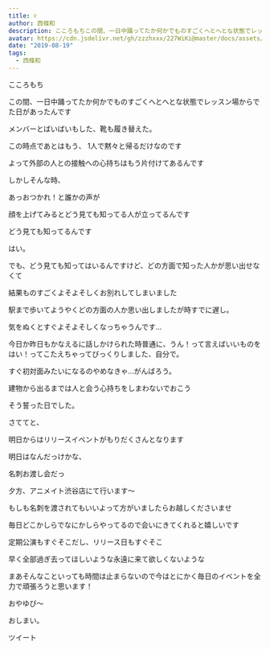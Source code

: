 ```yaml
---
title: ୧
author: 西條和
description: こころもちこの間、一日中踊ってたか何かでものすごくへとへとな状態でレッスン場からでた日があったんですメンバーとばいばいもした、靴も履き替えた。...
avatar: https://cdn.jsdelivr.net/gh/zzzhxxx/227WiKi@master/docs/assets/photo/avatar/nagomi.jpg
date: "2019-08-19"
tags:
  - 西條和
---
```
















こころもち















この間、一日中踊ってたか何かでものすごくへとへとな状態でレッスン場からでた日があったんです














メンバーとばいばいもした、靴も履き替えた。














この時点であとはもう、
1人で黙々と帰るだけなのです










よって外部の人との接触への心持ちはもう片付けてあるんです
















しかしそんな時、










あっおつかれ！と誰かの声が











顔を上げてみるとどう見ても知ってる人が立ってるんです















どう見ても知ってるんです








はい。








でも、どう見ても知ってはいるんですけど、どの方面で知った人かが思い出せなくて



結果ものすごくよそよそしくお別れしてしまいました

















駅まで歩いてようやくどの方面の人か思い出しましたが時すでに遅し。













気をぬくとすぐよそよそしくなっちゃうんです…






今日か昨日もかなえるに話しかけられた時普通に、うん！って言えばいいものをはい！ってこたえちゃってびっくりしました、自分で。













すぐ初対面みたいになるのやめなきゃ…がんばろう。













建物から出るまでは人と会う心持ちをしまわないでおこう







そう誓った日でした。




















さててと、

明日からはリリースイベントがもりだくさんとなります










明日はなんだっけかな、



名刺お渡し会だっ


夕方、アニメイト渋谷店にて行います〜










もしも名刺を渡されてもいいよって方がいましたらお越しくださいませ







毎日どこかしらでなにかしらやってるので会いにきてくれると嬉しいです














定期公演もすぐそこだし、リリース日もすぐそこ










早く全部過ぎ去ってほしいような永遠に来て欲しくないような











まあそんなこといっても時間は止まらないので今はとにかく毎日のイベントを全力で頑張ろうと思います！
























おやゆび〜












おしまい。


ツイート



